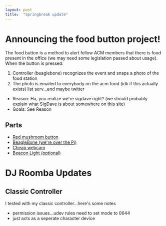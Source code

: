 ```yaml
---
layout: post
title:  "Springbreak update"
---
```


# Announcing the food button project! #
The food button is a method to alert fellow ACM members that there is food present in the office (we may need some legislation passed about usage). When the button is pressed:
1. Controller (beaglebone) recognizes the event and snaps a photo of the food station
2. The photo is emailed to everybody on the acm food (idk if this actually exists) list serv...and maybe twitter
- Reason: Ha, you realize we're sigdave right? (we should probably explain what SigDave is about somewhere on this site)
- Goals: See Reason
## Parts ##
- [Red mushroom button](http://www.amazon.com/Amico-Momentary-Switch-Mushroom-Station/dp/B005YX0A1M/ref=sr_1_1?ie=UTF8&qid=1395635062&sr=8-1&keywords=mushroom+button)
- [BeagleBone (we're over the Pi)](http://www.amazon.com/Rhode-Island-Novelty-Police-Beacon/dp/B0011CZV5A/ref=sr_1_1?s=automotive&ie=UTF8&qid=1395635535&sr=1-1&keywords=beacon+light)
- [Cheap webcam](http://www.amazon.com/SANOXY%C2%AE-Webcam-Camera-Meeting-compatible/dp/B0015TJNEY/ref=sr_1_4?ie=UTF8&qid=1395635932&sr=8-4&keywords=webcam)
- [Beacon Light (optional)](http://www.amazon.com/Rhode-Island-Novelty-Police-Beacon/dp/B0011CZV5A/ref=sr_1_1?s=automotive&ie=UTF8&qid=1395635535&sr=1-1&keywords=beacon+light) 
# DJ Roomba Updates #
## Classic Controller ##
I tested with my classic controller...here's some notes
- permission issues...udev rules need to set mode to 0644
- just acts as a seperate character device

